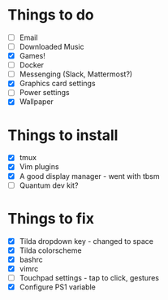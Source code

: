 # Things to do

- [ ] Email
- [ ] Downloaded Music
- [X] Games!
- [ ] Docker
- [ ] Messenging (Slack, Mattermost?)
- [X] Graphics card settings
- [ ] Power settings
- [X] Wallpaper

# Things to install

- [X] tmux
- [X] Vim plugins
- [X] A good display manager - went with tbsm
- [ ] Quantum dev kit?

# Things to fix

- [X] Tilda dropdown key - changed to <Control>space
- [X] Tilda colorscheme
- [X] bashrc
- [X] vimrc
- [ ] Touchpad settings - tap to click, gestures
- [X] Configure PS1 variable
